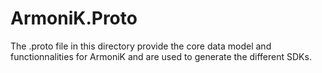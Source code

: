 # ArmoniK.Proto

The .proto file in this directory provide the core data model and
functionnalities for ArmoniK and are used to generate the different
SDKs.


